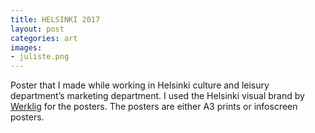 ```yaml
---
title: HELSINKI 2017
layout: post
categories: art
images:
- juliste.png
---
```


Poster that I made while working in Helsinki culture and leisury department’s marketing department. I used the Helsinki visual brand by [Werklig](https://werklig.com) for the posters. The posters are either A3 prints or infoscreen posters.
